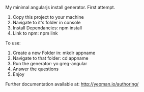 My minimal angularjs install generator.  First attempt.  

1) Copy this project to your machine  
2) Navigate to it's folder in console  
2) Install Dependancies: npm install  
3) Link to npm: npm link  
  
To use:  
  
1) Create a new Folder in: mkdir appname  
2) Navigate to that folder: cd appname  
3) Run the generator: yo greg-angular  
4) Answer the questions  
5) Enjoy  
  
Further documentation available at: http://yeoman.io/authoring/